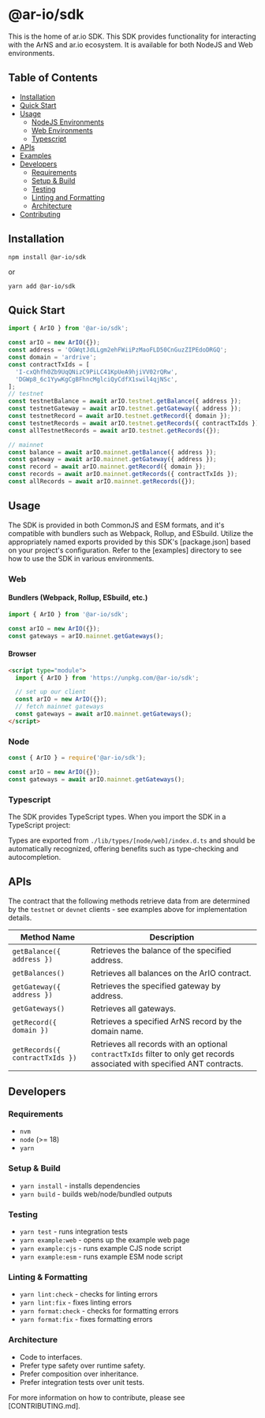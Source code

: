 # @ar-io/sdk

This is the home of ar.io SDK. This SDK provides functionality for interacting with the ArNS and ar.io ecosystem. It is available for both NodeJS and Web environments.

## Table of Contents

- [Installation](#installation)
- [Quick Start](#quick-start)
- [Usage](#usage)
  - [NodeJS Environments](#node)
  - [Web Environments](#web)
  - [Typescript](#typescript)
- [APIs](#apis)
- [Examples](./examples)
- [Developers](#developers)
  - [Requirements](#requirements)
  - [Setup & Build](#setup--build)
  - [Testing](#testing)
  - [Linting and Formatting](#linting--formatting)
  - [Architecture](#architecture)
- [Contributing](./CONTRIBUTING.md)

## Installation

```shell
npm install @ar-io/sdk
```

or

```shell
yarn add @ar-io/sdk
```

## Quick Start

```typescript
import { ArIO } from '@ar-io/sdk';

const arIO = new ArIO({});
const address = 'QGWqtJdLLgm2ehFWiiPzMaoFLD50CnGuzZIPEdoDRGQ';
const domain = 'ardrive';
const contractTxIds = [
  'I-cxQhfh0Zb9UqQNizC9PiLC41KpUeA9hjiVV02rQRw',
  'DGWp8_6c1YywKgCgBFhncMglciQyCdfX1swil4qjNSc',
];
// testnet
const testnetBalance = await arIO.testnet.getBalance({ address });
const testnetGateway = await arIO.testnet.getGateway({ address });
const testnetRecord = await arIO.testnet.getRecord({ domain });
const testnetRecords = await arIO.testnet.getRecords({ contractTxIds });
const allTestnetRecords = await arIO.testnet.getRecords({});

// mainnet
const balance = await arIO.mainnet.getBalance({ address });
const gateway = await arIO.mainnet.getGateway({ address });
const record = await arIO.mainnet.getRecord({ domain });
const records = await arIO.mainnet.getRecords({ contractTxIds });
const allRecords = await arIO.mainnet.getRecords({});
```

## Usage

The SDK is provided in both CommonJS and ESM formats, and it's compatible with bundlers such as Webpack, Rollup, and ESbuild. Utilize the appropriately named exports provided by this SDK's [package.json] based on your project's configuration. Refer to the [examples] directory to see how to use the SDK in various environments.

### Web

#### Bundlers (Webpack, Rollup, ESbuild, etc.)

```javascript
import { ArIO } from '@ar-io/sdk';

const arIO = new ArIO({});
const gateways = arIO.mainnet.getGateways();
```

#### Browser

```html
<script type="module">
  import { ArIO } from 'https://unpkg.com/@ar-io/sdk';

  // set up our client
  const arIO = new ArIO({});
  // fetch mainnet gateways
  const gateways = await arIO.mainnet.getGateways();
</script>
```

### Node

```javascript
const { ArIO } = require('@ar-io/sdk');

const arIO = new ArIO({});
const gateways = await arIO.mainnet.getGateways();
```

### Typescript

The SDK provides TypeScript types. When you import the SDK in a TypeScript project:

Types are exported from `./lib/types/[node/web]/index.d.ts` and should be automatically recognized, offering benefits such as type-checking and autocompletion.

## APIs

The contract that the following methods retrieve data from are determined by the `testnet` or `devnet` clients - see examples above for implementation details.

| Method Name                     | Description                                                                                                                |
| ------------------------------- | -------------------------------------------------------------------------------------------------------------------------- |
| `getBalance({ address })`       | Retrieves the balance of the specified address.                                                                            |
| `getBalances()`                 | Retrieves all balances on the ArIO contract.                                                                               |
| `getGateway({ address })`       | Retrieves the specified gateway by address.                                                                                |
| `getGateways()`                 | Retrieves all gateways.                                                                                                    |
| `getRecord({ domain })`         | Retrieves a specified ArNS record by the domain name.                                                                      |
| `getRecords({ contractTxIds })` | Retrieves all records with an optional `contractTxIds` filter to only get records associated with specified ANT contracts. |

## Developers

### Requirements

- `nvm`
- `node` (>= 18)
- `yarn`

### Setup & Build

- `yarn install` - installs dependencies
- `yarn build` - builds web/node/bundled outputs

### Testing

- `yarn test` - runs integration tests
- `yarn example:web` - opens up the example web page
- `yarn example:cjs` - runs example CJS node script
- `yarn example:esm` - runs example ESM node script

### Linting & Formatting

- `yarn lint:check` - checks for linting errors
- `yarn lint:fix` - fixes linting errors
- `yarn format:check` - checks for formatting errors
- `yarn format:fix` - fixes formatting errors

### Architecture

- Code to interfaces.
- Prefer type safety over runtime safety.
- Prefer composition over inheritance.
- Prefer integration tests over unit tests.

For more information on how to contribute, please see [CONTRIBUTING.md].

<!-- ADD ALL LINK REFERENCES BELOW -->
